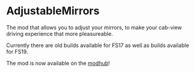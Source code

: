 # AdjustableMirrors
The mod that allows you to adjust your mirrors, to make your cab-view driving experience that more pleasureable.

Currently there are old builds available for FS17 as well as builds available for FS19.

The mod is now available on the [modhub](https://www.farming-simulator.com/mod.php?lang=en&country=dk&mod_id=135313&title=fs2019)!

